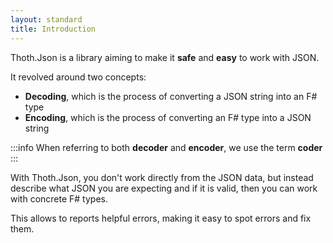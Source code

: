 ```yaml
---
layout: standard
title: Introduction
---
```


Thoth.Json is a library aiming to make it **safe** and **easy** to work with JSON.

It revolved around two concepts:

- **Decoding**, which is the process of converting a JSON string into an F# type
- **Encoding**, which is the process of converting an F# type into a JSON string

:::info
When referring to both **decoder** and **encoder**, we use the term **coder**
:::

With Thoth.Json, you don't work directly from the JSON data, but instead describe what JSON you are expecting and if it is valid, then you can work with concrete F# types.

This allows to reports helpful errors, making it easy to spot errors and fix them.
